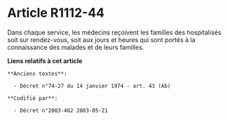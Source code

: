 # Article R1112-44

Dans chaque service, les médecins reçoivent les familles des hospitalisés soit sur rendez-vous, soit aux jours et heures qui
sont portés à la connaissance des malades et de leurs familles.

**Liens relatifs à cet article**

	**Anciens textes**:

	  - Décret n°74-27 du 14 janvier 1974 - art. 43 (Ab)

	**Codifié par**:

	  - Décret n°2003-462 2003-05-21
